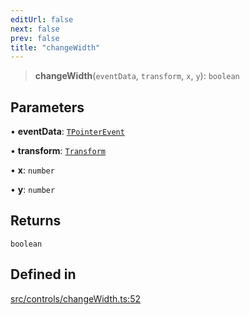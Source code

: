 ```yaml
---
editUrl: false
next: false
prev: false
title: "changeWidth"
---
```


> **changeWidth**(`eventData`, `transform`, `x`, `y`): `boolean`

## Parameters

• **eventData**: [`TPointerEvent`](/api/type-aliases/tpointerevent/)

• **transform**: [`Transform`](/api/type-aliases/transform/)

• **x**: `number`

• **y**: `number`

## Returns

`boolean`

## Defined in

[src/controls/changeWidth.ts:52](https://github.com/fabricjs/fabric.js/blob/a0b4adf41e0a1fd81824114cedd4c32bfb8cac25/src/controls/changeWidth.ts#L52)
